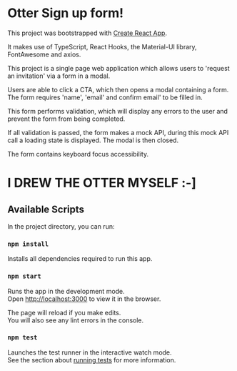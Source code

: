 # Otter Sign up form!

This project was bootstrapped with [Create React App](https://github.com/facebook/create-react-app).

It makes use of TypeScript, React Hooks, the Material-UI library, FontAwesome and axios.

This project is a single page web application which allows users to 'request an invitation' via a form in a modal.

Users are able to click a CTA, which then opens a modal containing a form. The form requires 'name', 'email' and confirm email' to be filled in.

This form performs validation, which will display any errors to the user and prevent the form from being completed.

If all validation is passed, the form makes a mock API, during this mock API call a loading state is displayed. The modal is then closed.

The form contains keyboard focus accessibility.

# I DREW THE OTTER MYSELF :-]

## Available Scripts

In the project directory, you can run:

### `npm install`
Installs all dependencies required to run this app.

### `npm start`

Runs the app in the development mode.\
Open [http://localhost:3000](http://localhost:3000) to view it in the browser.

The page will reload if you make edits.\
You will also see any lint errors in the console.

### `npm test`

Launches the test runner in the interactive watch mode.\
See the section about [running tests](https://facebook.github.io/create-react-app/docs/running-tests) for more information.

